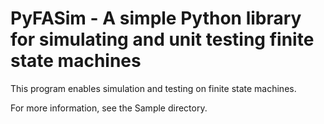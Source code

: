 PyFASim - A simple Python library for simulating and unit testing finite state machines
=======================================================================================

This program enables simulation and testing on finite state machines.

For more information, see the Sample directory.

